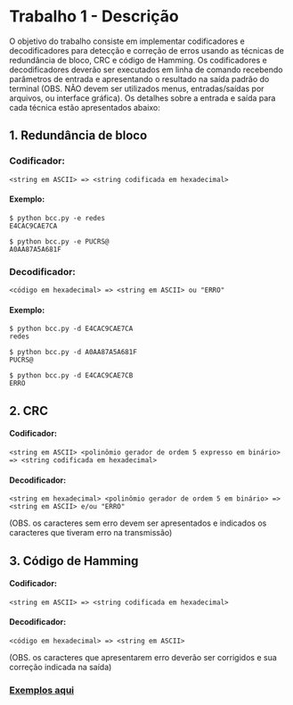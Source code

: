 # Trabalho 1 - Descrição
O objetivo do trabalho consiste em implementar codificadores e decodificadores para detecção e correção de erros usando as técnicas de redundância de bloco, CRC e código de Hamming. Os codificadores e decodificadores deverão ser executados em linha de comando recebendo parâmetros de entrada e apresentando o resultado na saída padrão do terminal (OBS. NÃO devem ser utilizados menus, entradas/saídas por arquivos, ou interface gráfica). Os detalhes sobre a entrada e saída para cada técnica estão apresentados abaixo:
## 1. Redundância de bloco
  ### Codificador: 
    <string em ASCII> => <string codificada em hexadecimal>
  #### Exemplo:
  ```shell
  $ python bcc.py -e redes
  E4CAC9CAE7CA
  ```
  ```shell
  $ python bcc.py -e PUCRS@
  A0AA87A5A681F
  ```
  ### Decodificador: 
    <código em hexadecimal> => <string em ASCII> ou "ERRO"
  #### Exemplo:
  ```shell
  $ python bcc.py -d E4CAC9CAE7CA
  redes
  ```
  ```shell
  $ python bcc.py -d A0AA87A5A681F
  PUCRS@
  ```
  ```shell
  $ python bcc.py -d E4CAC9CAE7CB
  ERRO
  ```
## 2. CRC

  #### Codificador: 
    <string em ASCII> <polinômio gerador de ordem 5 expresso em binário> => <string codificada em hexadecimal>
  #### Decodificador: 
    <string em hexadecimal> <polinômio gerador de ordem 5 em binário> => <string em ASCII> e/ou "ERRO" 
  (OBS. os caracteres sem erro devem ser apresentados e indicados os caracteres que tiveram erro na transmissão)

## 3. Código de Hamming
 
  #### Codificador: 
    <string em ASCII> => <string codificada em hexadecimal>
  #### Decodificador: 
    <código em hexadecimal> => <string em ASCII> 
  (OBS. os caracteres que apresentarem erro deverão ser corrigidos e sua correção indicada na saída)

### [Exemplos aqui](exemplos.md)
